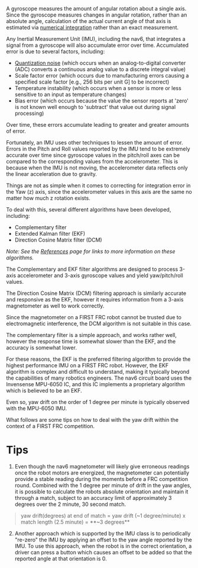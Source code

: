 A gyroscope measures the amount of angular rotation about a single axis.  Since the gyroscope measures changes in angular rotation, rather than an  absolute angle, calculation of the actual current angle of that axis is estimated via [numerical integration](http://en.wikipedia.org/wiki/Numerical_integration) rather than an exact measurement.

Any Inertial Measurement Unit (IMU), including the nav6, that integrates a signal from a gyroscope will also accumulate error over time.   Accumulated error is due to several factors, including:

  * [Quantization noise](http://en.wikipedia.org/wiki/Quantization_(signal_processing)) (which occurs when an analog-to-digital converter (ADC) converts a continuous analog value to a discrete integral value)
  * Scale factor error (which occurs due to manufacturing errors causing a specified scale factor [e.g., 256 bits per unit G] to be incorrect)
  * Temperature instability (which occurs when a sensor is more or less sensitive to an input as temperature changes)
  * Bias error (which occurs because the value the sensor reports at 'zero' is not known well enough to 'subtract' that value out during signal processing)

Over time, these errors accumulate leading to greater and greater amounts of error.

Fortunately, an IMU uses other techniques to lessen the amount of error.  Errors in the Pitch and Roll values reported by the IMU tend to be extremely accurate over time since gyroscope values in the pitch/roll axes can be compared to the corresponding values from the accelerometer.  This is because when the IMU is not moving, the accelerometer data reflects only the linear acceleration due to gravity.

Things are not as simple when it comes to correcting for integration error in the Yaw (z) axis, since the accelerometer values in this axis are the same no matter how much z rotation exists.

To deal with this, several different algorithms have been developed, including:

  * Complementary filter
  * Extended Kalman filter (EKF)
  * Direction Cosine Matrix filter (DCM)

_Note:  See the [References](References.md) page for links to more information on these algorithms._

The Complementary and EKF filter algorithms are designed to process 3-axis accelerometer and 3-axis gyroscope values and yield yaw/pitch/roll values.

The Direction Cosine Matrix (DCM) filtering approach is similarly accurate and responsive as the EKF, however it requires information from a 3-axis magnetometer as well to work correctly.

Since the magnetometer on a FIRST FRC robot cannot be trusted due to electromagnetic interference, the DCM algorithm is not suitable in this case.

The complementary filter is a simple approach, and works rather well, however the response time is somewhat slower than the EKF, and the accuracy is somewhat lower.

For these reasons, the EKF is the preferred filtering algorithm to provide the highest performance IMU on a FIRST FRC robot.  However, the EKF algorithm is complex and difficult to understand, making it typically beyond the capabilities of many robotics engineers.  The nav6 circuit board uses the Invensense MPU-6050 IC, and this IC implements a proprietary algorithm which is believed to be an EKF.

Even so, yaw drift on the order of 1 degree per minute is typically observed with the MPU-6050 IMU.

What follows are some tips on how to deal with the yaw drift within the context of a FIRST FRC competition.

# Tips #

1)  Even though the nav6 magnetometer will likely give erroneous readings once the robot motors are energized, the magnetometer can potentially provide a stable reading during the moments before a FRC competition round.  Combined with the 1 degree per minute of drift in the yaw angles, it is possible to calculate the robots absolute orientation and maintain it through a match, subject to an accuracy limit of approximately 3 degrees over the 2 minute, 30 second match.

> yaw drift(degrees) at end of match = yaw drift (~1 degree/minute) x match length (2.5 minute) = **~3 degrees**

2)  Another approach which is supported by the IMU class is to periodically "re-zero" the IMU by applying an offset to the yaw angle reported by the IMU.  To use this approach, when the robot is in the correct orientation, a driver can press a button which causes an offset to be added so that the reported angle at that orientation is 0.